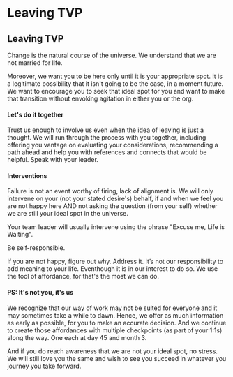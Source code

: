 # Leaving TVP

## Leaving TVP

Change is the natural course of the universe. We understand that we are not married for life.

Moreover, we want you to be here only until it is your appropriate spot. It is a legitimate possibility that it isn't going to be the case, in a moment future. We want to encourage you to seek that ideal spot for you and want to make that transition without envoking agitation in either you or the org.

#### Let's do it together

Trust us enough to involve us even when the idea of leaving is just a thought. We will run through the process with you together, including offering you vantage on evaluating your considerations, recommending a path ahead and help you with references and connects that would be helpful. Speak with your leader.

#### Interventions

Failure is not an event worthy of firing, lack of alignment is. We will only intervene on your \(not your stated desire's\) behalf, if and when we feel you are not happy here AND not asking the question \(from your self\) whether we are still your ideal spot in the universe.

Your team leader will usually intervene using the phrase "Excuse me, Life is Waiting".

Be self-responsible.

If you are not happy, figure out why. Address it. It’s not our responsibility to add meaning to your life. Eventhough it is in our interest to do so. We use the tool of affordance, for that's the most we can do.

#### PS: It's not you, it's us

We recognize that our way of work may not be suited for everyone and it may sometimes take a while to dawn. Hence, we offer as much information as early as possible, for you to make an accurate decision. And we continue to create those affordances with multiple checkpoints \(as part of your 1:1s\) along the way. One each at day 45 and month 3.

And if you do reach awareness that we are not your ideal spot, no stress. We will still love you the same and wish to see you succeed in whatever you journey you take forward.

